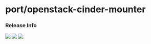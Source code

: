 # port/openstack-cinder-mounter

### Release Info
[![](https://images.microbadger.com/badges/version/port/openstack-cinder-mounter.svg)](http://microbadger.com/images/port/openstack-cinder-mounter "Image info @ microbadger.com")
[![](https://images.microbadger.com/badges/image/port/openstack-cinder-mounter.svg)](http://microbadger.com/images/port/openstack-cinder-mounter "Image info @ microbadger.com")
[![](https://images.microbadger.com/badges/commit/port/openstack-cinder-mounter.svg)](http://microbadger.com/images/port/openstack-cinder-mounter "Image info @ microbadger.com")
